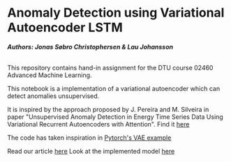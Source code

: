 # Anomaly Detection using Variational Autoencoder LSTM

***Authors: Jonas Søbro Christophersen & Lau Johansson*** <br /> <br />


This repository contains hand-in assignment for the DTU course 02460 Advanced Machine Learning. 

This notebook is a implementation of a variational autoencoder which can detect anomalies unsupervised.

It is inspired by the approach proposed by J. Pereira and M. Silveira in paper "Unsupervised Anomaly Detection in Energy Time Series Data Using Variational Recurrent Autoencoders with Attention". Find it [here](https://ieeexplore.ieee.org/document/8614232)

The code has taken inspiration in [Pytorch's VAE example](https://github.com/pytorch/examples/blob/master/vae/main.py)


Read our article [here]()
Look at the implemented model [here](https://github.com/LauJohansson/AnomalyDetection_VariationalAutoencoderLSTM/blob/master/VAE_LSTM_mode.ipynb)